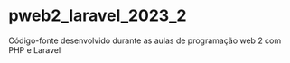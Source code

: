 # pweb2_laravel_2023_2
Código-fonte desenvolvido durante as aulas de programação web 2 com PHP e Laravel
